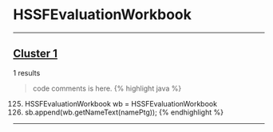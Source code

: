 # HSSFEvaluationWorkbook

***

## [Cluster 1](./1)
1 results
> code comments is here.
{% highlight java %}
125. HSSFEvaluationWorkbook wb = HSSFEvaluationWorkbook
127. sb.append(wb.getNameText(namePtg));
{% endhighlight %}

***

